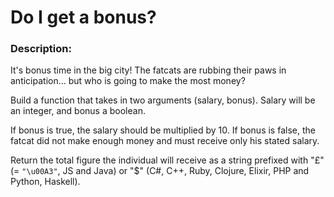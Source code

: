 # Do I get a bonus?

### Description:
It's bonus time in the big city! The fatcats are rubbing their paws in anticipation... but who is going to make the most money?

Build a function that takes in two arguments (salary, bonus). Salary will be an integer, and bonus a boolean.

If bonus is true, the salary should be multiplied by 10. If bonus is false, the fatcat did not make enough money and must receive only his stated salary.

Return the total figure the individual will receive as a string prefixed with "£" (= `"\u00A3"`, JS and Java) or "$" (C#, C++, Ruby, Clojure, Elixir, PHP and Python, Haskell).